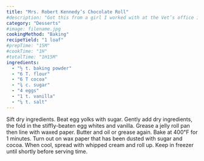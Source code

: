 ```yaml
---
title: "Mrs. Robert Kennedy’s Chocolate Roll"
#description: "Got this from a girl I worked with at the Vet’s office in Indiana."
category: "Desserts"
#image: filename.jpg
cookingMethod: "Baking"
recipeYield: "1 loaf"
#prepTime: "15M"
#cookTime: "1H"
#totalTime: "1H15M"
ingredients:
  - "½ t. baking powder"
  - "6 T. flour"
  - "6 T cocoa"
  - "¾ c. sugar"
  - "4 eggs"
  - "1 t. vanilla"
  - "¼ t. salt"
---
```


Sift dry ingredients. Beat egg yolks with sugar.
Gently add dry ingredients, the fold in the stiffly-beaten egg whites and vanilla.
Grease a jelly roll pan then line with waxed paper. Butter and oil or grease again.
Bake at 400℉ for 1 minutes.
Turn out on wax paper that has been dusted with sugar and cocoa.
When cool, spread with whipped cream and roll up.
Keep in freezer until shortly before serving time.
